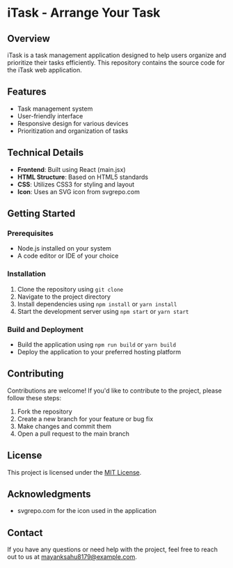 **iTask - Arrange Your Task**
=====================================

**Overview**
------------

iTask is a task management application designed to help users organize and prioritize their tasks efficiently. This repository contains the source code for the iTask web application.

**Features**
------------

* Task management system
* User-friendly interface
* Responsive design for various devices
* Prioritization and organization of tasks

**Technical Details**
--------------------

* **Frontend**: Built using React (main.jsx)
* **HTML Structure**: Based on HTML5 standards
* **CSS**: Utilizes CSS3 for styling and layout
* **Icon**: Uses an SVG icon from svgrepo.com

**Getting Started**
-------------------

### Prerequisites

* Node.js installed on your system
* A code editor or IDE of your choice

### Installation

1. Clone the repository using `git clone`
2. Navigate to the project directory
3. Install dependencies using `npm install` or `yarn install`
4. Start the development server using `npm start` or `yarn start`

### Build and Deployment

* Build the application using `npm run build` or `yarn build`
* Deploy the application to your preferred hosting platform

**Contributing**
--------------

Contributions are welcome! If you'd like to contribute to the project, please follow these steps:

1. Fork the repository
2. Create a new branch for your feature or bug fix
3. Make changes and commit them
4. Open a pull request to the main branch

**License**
----------

This project is licensed under the [MIT License](https://opensource.org/licenses/MIT).

**Acknowledgments**
------------------

* svgrepo.com for the icon used in the application

**Contact**
----------

If you have any questions or need help with the project, feel free to reach out to us at [mayanksahu8179@example.com](mailto:mayanksahu8179@example.com).
